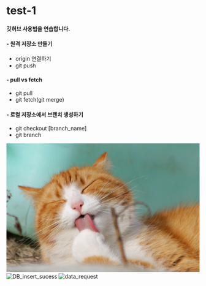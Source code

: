 # test-1
#### 깃허브 사용법을 연습합니다.

#### - 원격 저장소 만들기
  - origin 연결하기
  - git push
#### - pull vs fetch
  - git pull
  - git fetch(git merge)
#### - 로컬 저장소에서 브랜치 생성하기
  - git checkout [branch_name]
  - git branch

![아기 고양이](./cat-323262_1920.jpg)
![DB_insert_sucess](https://user-images.githubusercontent.com/64358371/94743933-246bb580-03b3-11eb-974a-0c6a4152727e.JPG)
![data_request](https://user-images.githubusercontent.com/64358371/94743937-25044c00-03b3-11eb-87b5-0b494de44809.JPG)
